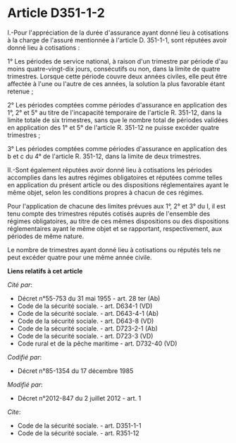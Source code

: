 # Article D351-1-2

I.-Pour l'appréciation de la durée d'assurance ayant donné lieu à cotisations à la charge de l'assuré mentionnée à l'article
D. 351-1-1, sont réputées avoir donné lieu à cotisations : 

1° Les périodes de service national, à raison d'un trimestre par période d'au moins quatre-vingt-dix jours, consécutifs ou
non, dans la limite de quatre trimestres. Lorsque cette période couvre deux années civiles, elle peut être affectée à l'une
ou l'autre de ces années, la solution la plus favorable étant retenue ; 

2° Les périodes comptées comme périodes d'assurance en application des 1°, 2° et 5° au titre de l'incapacité temporaire de
l'article R. 351-12, dans la limite totale de six trimestres, sans que le nombre total de périodes validées en application
des 1° et 5° de l'article R. 351-12 ne puisse excéder quatre trimestres ; 

3° Les périodes comptées comme périodes d'assurance en application des b et c du 4° de l'article R. 351-12, dans la limite de
deux trimestres. 

II.-Sont également réputées avoir donné lieu à cotisations les périodes accomplies dans les autres régimes obligatoires et
réputées comme telles en application du présent article ou des dispositions réglementaires ayant le même objet, selon les
conditions propres à chacun de ces régimes. 

Pour l'application de chacune des limites prévues aux 1°, 2° et 3° du I, il est tenu compte des trimestres réputés cotisés
auprès de l'ensemble des régimes obligatoires, au titre de ces mêmes dispositions ou des dispositions réglementaires ayant le
même objet et se rapportant, respectivement, aux périodes de même nature. 

Le nombre de trimestres ayant donné lieu à cotisations ou réputés tels ne peut excéder quatre pour une même année civile.

**Liens relatifs à cet article**

_Cité par_:

  - Décret n°55-753 du 31 mai 1955 - art. 28 ter (Ab)
  - Code de la sécurité sociale. - art. D634-1 (VD)
  - Code de la sécurité sociale. - art. D643-4-1 (Ab)
  - Code de la sécurité sociale. - art. D643-8 (VD)
  - Code de la sécurité sociale. - art. D723-2-1 (Ab)
  - Code de la sécurité sociale. - art. D723-3 (VD)
  - Code rural et de la pêche maritime - art. D732-40 (VD)

_Codifié par_:

  - Décret n°85-1354 du 17 décembre 1985

_Modifié par_:

  - Décret n°2012-847 du 2 juillet 2012 - art. 1

_Cite_:

  - Code de la sécurité sociale. - art. D351-1-1
  - Code de la sécurité sociale. - art. R351-12
